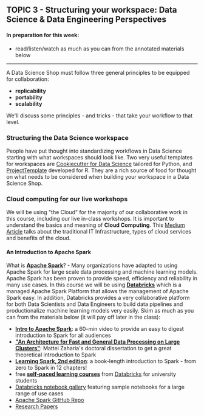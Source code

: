 ## TOPIC 3 - Structuring your workspace: Data Science & Data Engineering Perspectives

#### In preparation for this week:
* read/listen/watch as much as you can from the annotated materials below

---

A Data Science Shop must follow three general principles to be equipped for collaboration:

* **replicability**
* **portability**
* **scalability**

We'll discuss some principles - and tricks - that take your workflow to that level.

### Structuring the Data Science workspace

People have put thought into standardizing workflows in Data Science starting with what workspaces should look like. Two very useful templates for workspaces are [Cookiecutter for Data Science](http://drivendata.github.io/cookiecutter-data-science/) tailored for Python, and [ProjectTemplate](http://projecttemplate.net/index.html) developed for R. They are a rich source of food for thought on what needs to be considered when building your workspace in a Data Science Shop.



### Cloud computing for our live workshops

We will be using "the Cloud" for the majority of our collaborative work in this course, including our live in-class workshops. It is important to understand the basics and meaning of **Cloud Computing**. This [Medium Article](https://towardsdatascience.com/aws-and-cloud-computing-for-dummies-84525fbabd1e) talks about the traditional IT Infrastructure, types of cloud services and benefits of the cloud.

#### An Introduction to Apache Spark

What is [**Apache Spark**](https://spark.apache.org)? - Many organizations have adapted to using Apache Spark for large scale data processing and machine learning models. Apache Spark has been proven to provide speed, efficiency and reliability in many use cases. In this course we will be using [**Databricks**](https://databricks.com) which is a managed Apache Spark Platform that allows the management of Apache Spark easy. In addition, Databricks provides a very collaborative platform for both Data Scientists and Data Engineers to build data pipelines and productionalize machine learning models very easily. Skim as much as you can from the materials below (it will pay off later in the class):

* [**Intro to Apache Spark**](https://www.youtube.com/watch?v=9U4ED7KQwlE&t=22s): a 60-min video to provide an easy to digest introduction to Spark for all audiences
* [**"An Architecture for Fast and General Data Processing on Large Clusters"**](https://www2.eecs.berkeley.edu/Pubs/TechRpts/2014/EECS-2014-12.pdf): Mattei Zaharia's doctoral dissertation to get a great theoretical introduction to Spark
* [**Learning Spark, 2nd edition**](https://pages.databricks.com/rs/094-YMS-629/images/LearningSpark2.0.pdf): a book-length introduction to Spark - from zero to Spark in 12 chapters!
* free [**self-paced learning courses**](https://docs.google.com/document/d/14YSH67RYaIcgHbgxs-MaDOjpWWGEfskkmDFIOREiRDs/edit) from [Databricks](https://databricks.com) for university students
* [Databricks notebook gallery](https://databricks.com/discover/notebook-gallery) featuring sample notebooks for a large range of use cases
* [Apache Spark GitHub Repo](https://github.com/apache/spark)
* [Research Papers](https://spark.apache.org/research.html)
